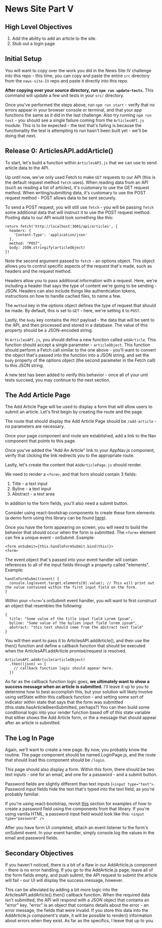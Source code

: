 # News Site Part V

## High Level Objectives

 1. Add the ability to add an article to the site.
 2. Stub out a login page

## Initial Setup

You will want to copy over the work you did in the News Site IV challenge into this repo - this time, you can copy and paste the entire `src` directory from the `news-site-IV` repo and paste it directly into this repo.

**After copying over your source directory, run `npm run update-tests`.**  This command will update a few unit tests in your `src/` directory.

Once you've performed the steps above, run `npm run start` - verify that no errors appear in your browser console or terminal, and that your app functions the same as it did in the last challenge.  Also try running `npm run test` - you should see a single failure coming from the `ArticlesAPI.js` module.  This is to be expected - the test that's failing is because the functionality the test is attempting to run hasn't been built yet - we'll be doing that next.

## Release 0: ArticlesAPI.addArticle()

To start, let's build a function within `ArticlesAPI.js` that we can use to send article data to the API.  

Up until now, we've only used Fetch to make `GET` requests to our API (this is the default request method `fetch` uses).  When reading data from an API (such as reading a list of articles), it's customary to use the GET request method.  When writing/submitting data, it's customary to use the POST request method - POST allows data to be sent securely.  

To send a POST request, you will still use `fetch` - you will be passing `fetch` some additional data that will instruct it to use the POST request method.  Posting data to our API would look something like this:

```
return fetch('http://localhost:3001/api/articles', {
  headers: {
    'Content-Type': 'application/json'
  },
  method: "POST",
  body: JSON.stringify(articleObject)
})
```

Note the second argument passed to `fetch` - an options object.  This object allows you to control specific aspects of the request that's made, such as headers and the request method.  

Headers allow you to pass additional information with a request.  Here, we're including a header that says the type of content we're going to be sending - JSON.  Headers can also include things like authentication tokens, instructions on how to handle cached files, to name a few.

The `method` key in the options object defines the type of request that should be made.  By default, this is set to `GET` - here, we're setting it to `POST`.

Lastly, the `body` key contains the `POST` payload - the data that will be sent to the API, and then processed and stored in a database.  The value of this property should be a JSON-encoded string.

In `ArticlesAPI.js`, you should define a new function called `addArticle`.  This function should accept a single parameter - `articleObject`.  This function should perform a Fetch call similar to the one above - you'll want to convert the object that's passed into the function into a JSON string, and set the `body` property of the options object (the second parameter in the Fetch call) to this JSON string.  

A new test has been added to verify this behavior - once all of your unit tests succeed, you may continue to the next section.


## The Add Article Page
The Add Article Page will be used to display a form that will allow users to submit an article.  Let's first begin by creating the route and the page.

The route that should display the Add Article Page should be `/add-article` - no parameters are necessary.

Once your page component and route are established, add a link to the Nav component that points to this page.

Once you've added the "Add An Article" link to your AppNav.js component, verify that clicking the link redirects you to the appropriate route.

Lastly, let's create the content that `AddArticlePage.js` should render.

We need to render a `<form>`, and that form should contain 3 fields:

 1. Title - a text input
 2. Byline - a text input
 3. Abstract - a text area

In addition to the form fields, you'll also need a submit button.

Consider using react-bootstrap components to create these form elements (a demo form using this library can be found [here](https://react-bootstrap.github.io/components/forms/)).

Once you have the form appearing on screen, you will need to build the behavior that should occur when the form is submitted.  The `<form>` element can fire a unique event - onSubmit.  Example:

    <form onSubmit={this.handleFormSubmit.bind(this)}>
    <form>

The event object that's passed into your event handler will contain references to all of the input fields through a property called "elements".  Example:

    handleFormSubmit(event) {
      console.log(event.target.elements[0].value); // This will print out the value contained within the first input field on the form.
    }

Within your `<form>`'s onSubmit event handler, you will want to first construct an object that resembles the following:

    {
      title: "Some value of the title input field Lorem Ipsum",
      byline: "Some value of the bylien input field lorem ipsum",
      abstract: "this text should come from the abstract text field"
    }

You will then want to pass it to ArticlesAPI.addArticle(), and then use the then() function and define a callback function that should be executed when the ArticlesAPI.addArticle promise/request is resolved. 

    ArticlesAPI.addArticle(articleObject)
      .then((json) => {
        // callback function logic should appear here.
      })

As far as the callback function logic goes, **we ultimately want to show a success message when an article is submitted.**  I'll leave it up to you to determine how to best accomplish this, but your solution will likely involve using setState within this callback function - and setting some sort of indicator within state that says that the form was submitted (this.state.hasArticleBeenSubmitted, perhaps?)  You can then build some conditional logic into your render function based off of this state variable that either shows the Add Article form, or the a message that should appear after an article is submitted. 

## The Log In Page
Again, we'll want to create a new page.  By now, you probably know the routine.  The page component should be named LoginPage.js, and the route that should load this component should be `/login`.

This page should also display a form.  Within this form, there should be two text inputs - one for an email, and one for a password - and a submit button.

Password fields are slightly different than text inputs (`<input type="text">`.  Password input fields hide the text that's typed into the text field, as you're probably familiar.  

If you're using react-bootstrap, revisit [this](https://react-bootstrap.github.io/components.html#forms-controls) section for examples of how to create a password field using the components from that library.  If you're using vanilla HTML, a password input field would look like this:  `<input type="password" />`

After you have form UI completed, attach an event listener to the form's onSubmit event.  In your event handler, simply console.log the values in the email and password fields.

## Secondary Objectives
If you haven't noticed, there is a bit of a flaw in our AddArticle.js component - there is no error handling.  If you go to the AddArticle.js page, leave all of the form fields empty, and push submit, the API request to submit the article will fail - our UI will display the success message, however.  

This can be alleviated by adding a bit more logic into the ArticlesAPI.addArticle().then() callback function.  When the required data isn't submitted, the API will respond with a JSON object that contains an "error" key.  "error" is an object that contains details about the error - an error message, the fields that were invalid.  If you store this data into the AddArticle.js component's state, it will be possible to render() information about errors when they exist.  As far as the specifics, I leave that up to you.
